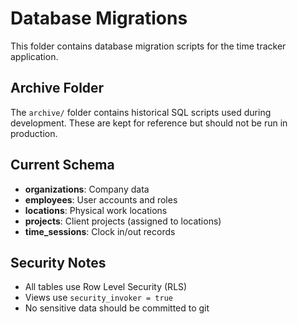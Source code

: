 # Database Migrations

This folder contains database migration scripts for the time tracker application.

## Archive Folder
The `archive/` folder contains historical SQL scripts used during development. These are kept for reference but should not be run in production.

## Current Schema
- **organizations**: Company data
- **employees**: User accounts and roles  
- **locations**: Physical work locations
- **projects**: Client projects (assigned to locations)
- **time_sessions**: Clock in/out records

## Security Notes
- All tables use Row Level Security (RLS)
- Views use `security_invoker = true` 
- No sensitive data should be committed to git